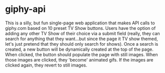 # giphy-api

This is a silly, but fun single-page web application that makes API calls to giphy.com based on 10 preset TV Show buttons.  Users have the option of adding any other TV Show of their choice via a submit field (really, they can search for anything that they want...but since the page it TV show themed, let's just pretend that they should only search for shows).  Once a search is created, a new button will be dynamically created at the top of the page.  When clicked, the button should populate the page with still images.  When those images are clicked, they 'become' animated gifs.  If the images are clicked again, they revert to still images.  

